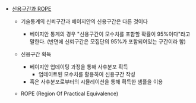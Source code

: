 
- [신용구간과 ROPE](http://egloos.zum.com/posterior/v/9634717)

  - 기술통계의 신뢰구간과 베이지안의 신용구간은 다른 것이다
    - 베이지안 통계의 경우 "신용구간이 모수치를 포함할 확률이 95%이다"라고 말한다. (반면에 신뢰구간은 모집단의 95%가 포함되어있는 구간이라 함)

    
  - 신용구간 획득
    - 베이지안 업데이팅 과정을 통해 사후분포 획득
      - 업데이트된 모수치를 활용하여 신용구간 작성 
    - 혹은 사후분포로부터의 시뮬레이션을 통해 획득한 샘플을 이용
    
    
  - ROPE (Region Of Practical Equivalence) 
